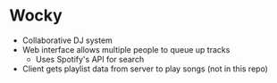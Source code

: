 # Wocky
- Collaborative DJ system
- Web interface allows multiple people to queue up tracks
  - Uses Spotify's API for search
- Client gets playlist data from server to play songs (not in this repo)
